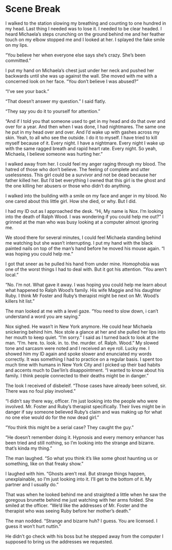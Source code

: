 # Scene Break

I walked to the station slowing my breathing and counting to one hundred in my head. Last thing I needed was to lose it. I needed to be clear headed. I heard Michaela’s steps crunching on the ground behind me and her feather touch on my elbow stopped me and I looked at her. I splayed the fake smile on my lips.

“You believe her when everyone else says she’s crazy. She’s been committed.”

I put my hand on Michaela’s chest just under her neck and pushed her backwards until she was up against the wall. She moved with me with a concerned look on her face. “You don’t believe I was abused?”

“I’ve see your back.”

“That doesn’t answer my question.” I said flatly.

“They say you do it to yourself for attention.”

“And if I told you that someone used to get in my head and do that over and over for a year. And then when I was done, I had nightmares. The same one he put in my head over and over. And I’d wake up with gashes across my skin. Yeah, to all who see the outside. I do it to myself. I have tried to kill myself because of it. Every night. I have a nightmare. Every night I wake up with the same ragged breath and rapid heart rate. Every night. So yeah, Michaela, I believe someone was hurting her.”

I walked away from her. I could feel my anger raging through my blood. The hatred of those who don’t believe. The feeling of complete and utter uselessness. This girl could be a survivor and not be dead because her father killed her. But I’d bet everything I owned that this girl is the ghost and the one killing her abusers or those who didn’t do anything.

I walked into the building with a smile on my face and anger in my blood. No one cared about this little girl. How she died, or why. But I did.

I had my ID out as I approached the desk. “Hi, My name is Nox. I’m looking into the death of Ralph Wood. I was wondering if you could help me out?” I grinned at the man who was busy looking at a computer almost ignoring me.

We stood there for several minutes, I could feel Michaela standing behind me watching but she wasn’t interrupting. I put my hand with the black painted nails on top of the man’s hand before he moved his mouse again. “I was hoping you could help me.”

I got that sneer as he pulled his hand from under mine. Homophobia was one of the worst things I had to deal with. But it got his attention. “You aren’t local.”

“No. I’m not. What gave it away. I was hoping you could help me learn about what happened to Ralph Wood’s family. His wife Maggie and his daughter Ruby. I think Mr Foster and Ruby’s therapist might be next on Mr. Wood’s killers hit list.”

The man looked at me with a level gaze. “You need to slow down, i can’t understand a word you are saying.”

Nox sighed. He wasn’t in New York anymore. He could hear Michaela snickering behind him. Nox stole a glance at her and she pulled her lips into her mouth to keep quiet. “I’m sorry.” I said as I turned back to look at the man. “I’m. here. to. look. in. to. the. murder. of. Ralph. Wood.” My slowed tone and sarcasm were noted and I received an eye roll. Lucky me. I showed him my ID again and spoke slower and enunciated my words correctly. It was something I had to practice on a regular basis. I spent too much time with humans in New York City and I picked up their bad habits and accents much to Dae’lin’s disappointment. “I wanted to know about his family. I think people connected to their deaths might be in danger.”

The look I received of disbeleif. “Those cases have already been solved, sir. There was no foul play involved.”

“I didn’t say there way, officer. I’m just looking into the people who were involved. Mr. Foster and Ruby’s therapist specifically. Their lives might be in danger if say someone believed Ruby’s claim and was making up for what no one else would do for the now dead girl.”

“You think this might be a serial case? They caught the guy.”

“He doesn’t remember doing it. Hypnosis and every memory enhancer has been tried and still nothing, so I’m looking into the strange and bizarre. that’s kinda my thing.”

The man laughed. “So what you think it’s like some ghost haunting us or something, like on that freaky show.”

I laughed with him. “Ghosts aren’t real. But strange things happen, unexplainable, so I’m just looking into it. I’ll get to the bottom of it. My partner and I usually do.”

That was when he looked behind me and straighted a little when he saw the goregous brunette behind me just watching with her arms folded. She smiled at the officer. “We’d like the addresses of Mr. Foster and the therapist who was seeing Ruby before her mother’s death.”

The man nodded. “Strange and bizarre huh? I guess. You are licensed. I guess it won’t hurt nuttin.”

He didn’t go check with his boss but he stepped away from the computer I supposed to bring us the addresses we requested.

